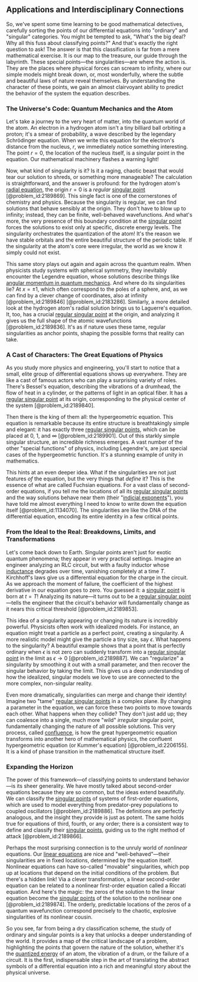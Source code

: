 ## Applications and Interdisciplinary Connections

So, we've spent some time learning to be good mathematical detectives, carefully sorting the points of our differential equations into "ordinary" and "singular" categories. You might be tempted to ask, "What's the big deal? Why all this fuss about classifying points?" And that's exactly the right question to ask! The answer is that this classification is far from a mere mathematical exercise. It is our map to the treasure, our guide through the labyrinth. These special points—the singularities—are where the action is. They are the places where physical forces can scream to infinity, where our simple models might break down, or, most wonderfully, where the subtle and beautiful laws of nature reveal themselves. By understanding the character of these points, we gain an almost clairvoyant ability to predict the behavior of the system the equation describes.

### The Universe's Code: Quantum Mechanics and the Atom

Let's take a journey to the very heart of matter, into the quantum world of the atom. An electron in a hydrogen atom isn't a tiny billiard ball orbiting a proton; it's a smear of probability, a wave described by the legendary Schrödinger equation. When we write this equation for the electron's distance from the nucleus, $r$, we immediately notice something interesting. The point $r=0$, the location of the nucleus itself, is a singular point in the equation. Our mathematical machinery flashes a warning light!

Now, what kind of singularity is it? Is it a raging, chaotic beast that would tear our solution to shreds, or something more manageable? The calculation is straightforward, and the answer is profound: for the hydrogen atom's [radial equation](@article_id:137717), the origin $r=0$ is a *regular* [singular point](@article_id:170704) [@problem_id:2189869]. This single fact is one of the cornerstones of chemistry and physics. Because the singularity is regular, we can find solutions that behave sensibly at the origin. They don't have to blow up to infinity; instead, they can be finite, well-behaved wavefunctions. And what's more, the very presence of this boundary condition at the [singular point](@article_id:170704) forces the solutions to exist only at specific, discrete energy levels. The singularity orchestrates the quantization of the atom! It's the reason we have stable orbitals and the entire beautiful structure of the periodic table. If the singularity at the atom's core were irregular, the world as we know it simply could not exist.

This same story plays out again and again across the quantum realm. When physicists study systems with spherical symmetry, they inevitably encounter the Legendre equation, whose solutions describe things like [angular momentum in quantum mechanics](@article_id:141914). And where do its singularities lie? At $x = \pm 1$, which often correspond to the poles of a sphere, and, as we can find by a clever change of coordinates, also at infinity [@problem_id:2189846] [@problem_id:2183286]. Similarly, a more detailed look at the hydrogen atom's radial solution brings us to Laguerre's equation. It, too, has a crucial [regular singular point](@article_id:162788) at the origin, and analyzing it gives us the full shape of the atomic wavefunctions [@problem_id:2189836]. It's as if nature uses these tame, regular singularities as anchor points, shaping the possible forms that reality can take.

### A Cast of Characters: The Great Equations of Physics

As you study more physics and engineering, you'll start to notice that a small, elite group of differential equations shows up everywhere. They are like a cast of famous actors who can play a surprising variety of roles. There's Bessel's equation, describing the vibrations of a drumhead, the flow of heat in a cylinder, or the patterns of light in an optical fiber. It has a [regular singular point](@article_id:162788) at its origin, corresponding to the physical center of the system [@problem_id:2189840].

Then there is the king of them all: the hypergeometric equation. This equation is remarkable because its entire structure is breathtakingly simple and elegant: it has exactly three [regular singular points](@article_id:164854), which can be placed at $0$, $1$, and $\infty$ [@problem_id:2189901]. Out of this starkly simple singular structure, an incredible richness emerges. A vast number of the other "special functions" of physics, including Legendre's, are just special cases of the hypergeometric function. It's a stunning example of unity in mathematics.

This hints at an even deeper idea. What if the singularities are not just features *of* the equation, but the very things that *define* it? This is the essence of what are called Fuchsian equations. For a vast class of second-order equations, if you tell me the locations of all its [regular singular points](@article_id:164854) and the way solutions behave near them (their "[indicial exponents](@article_id:188159)"), you have told me almost everything I need to know to write down the equation itself [@problem_id:1134070]. The singularities are like the DNA of the differential equation, encoding its entire identity in a few critical points.

### From the Ideal to the Real: Breakdowns, Limits, and Transformations

Let's come back down to Earth. Singular points aren't just for exotic quantum phenomena; they appear in very practical settings. Imagine an engineer analyzing an RLC circuit, but with a faulty inductor whose [inductance](@article_id:275537) degrades over time, vanishing completely at a time $T$. Kirchhoff's laws give us a differential equation for the charge in the circuit. As we approach the moment of failure, the coefficient of the highest derivative in our equation goes to zero. You guessed it: a [singular point](@article_id:170704) is born at $t=T$! Analyzing its nature—it turns out to be a [regular singular point](@article_id:162788)—tells the engineer that the circuit's behavior will fundamentally change as it nears this critical threshold [@problem_id:2189853].

This idea of a singularity appearing or changing its nature is incredibly powerful. Physicists often work with idealized models. For instance, an equation might treat a particle as a perfect point, creating a singularity. A more realistic model might give the particle a tiny size, say $\epsilon$. What happens to the singularity? A beautiful example shows that a point that is perfectly ordinary when $\epsilon$ is not zero can suddenly transform into a [regular singular point](@article_id:162788) in the limit as $\epsilon \to 0$ [@problem_id:2189887]. We can "regularize" a singularity by smoothing it out with a small parameter, and then recover the singular behavior by taking the limit. This gives us a deep understanding of how the idealized, singular models we love to use are connected to the more complex, non-singular reality.

Even more dramatically, singularities can merge and change their identity! Imagine two "tame" [regular singular points](@article_id:164854) in a complex plane. By changing a parameter in the equation, we can force these two points to move towards each other. What happens when they collide? They don't just add up; they can coalesce into a single, much more "wild" *irregular* singular point, fundamentally changing the nature of all possible solutions. This very process, called [confluence](@article_id:196661), is how the great hypergeometric equation transforms into another hero of mathematical physics, the confluent hypergeometric equation (or Kummer's equation) [@problem_id:2206155]. It is a kind of phase transition in the mathematical structure itself.

### Expanding the Horizon

The power of this framework—of classifying points to understand behavior—is its sheer generality. We have mostly talked about second-order equations because they are so common, but the ideas extend beautifully. We can classify the [singular points](@article_id:266205) of systems of first-order equations, which are used to model everything from predator-prey populations to coupled oscillators [@problem_id:2189886]. The definitions are perfectly analogous, and the insight they provide is just as potent. The same holds true for equations of third, fourth, or any order; there is a consistent way to define and classify their [singular points](@article_id:266205), guiding us to the right method of attack [@problem_id:2189866].

Perhaps the most surprising connection is to the unruly world of *nonlinear* equations. Our [linear equations](@article_id:150993) are nice and "well-behaved"—their singularities are in fixed locations, determined by the equation itself. Nonlinear equations can have so-called "movable" singularities, which pop up at locations that depend on the initial conditions of the problem. But there's a hidden link! Via a clever transformation, a linear second-order equation can be related to a nonlinear first-order equation called a Riccati equation. And here's the magic: the zeros of the solution to the linear equation become the [singular points](@article_id:266205) of the solution to the nonlinear one [@problem_id:2189874]. The orderly, predictable locations of the zeros of a quantum wavefunction correspond precisely to the chaotic, explosive singularities of its nonlinear cousin.

So you see, far from being a dry classification scheme, the study of ordinary and singular points is a key that unlocks a deeper understanding of the world. It provides a map of the critical landscape of a problem, highlighting the points that govern the nature of the solution, whether it's the [quantized energy](@article_id:274486) of an atom, the vibration of a drum, or the failure of a circuit. It is the first, indispensable step in the art of translating the abstract symbols of a differential equation into a rich and meaningful story about the physical universe.